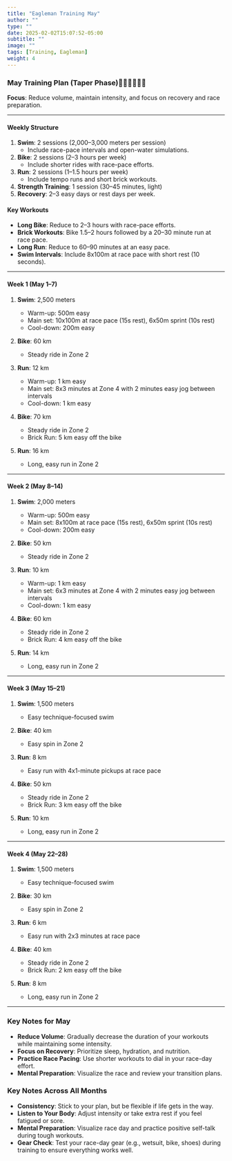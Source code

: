 ```yaml
---
title: "Eagleman Training May"
author: ""
type: ""
date: 2025-02-02T15:07:52-05:00
subtitle: ""
image: ""
tags: [Training, Eagleman]
weight: 4
---
```

### **May Training Plan (Taper Phase)**🏊‍♂️🚴‍♂️🏃‍♂️
**Focus**: Reduce volume, maintain intensity, and focus on recovery and race preparation.

---

#### **Weekly Structure**  
1. **Swim**: 2 sessions (2,000–3,000 meters per session)  
   - Include race-pace intervals and open-water simulations.  
2. **Bike**: 2 sessions (2–3 hours per week)  
   - Include shorter rides with race-pace efforts.  
3. **Run**: 2 sessions (1–1.5 hours per week)  
   - Include tempo runs and short brick workouts.  
4. **Strength Training**: 1 session (30–45 minutes, light)  
5. **Recovery**: 2–3 easy days or rest days per week.  

#### **Key Workouts**  
- **Long Bike**: Reduce to 2–3 hours with race-pace efforts.  
- **Brick Workouts**: Bike 1.5–2 hours followed by a 20–30 minute run at race pace.  
- **Long Run**: Reduce to 60–90 minutes at an easy pace.  
- **Swim Intervals**: Include 8x100m at race pace with short rest (10 seconds).  

---

#### **Week 1 (May 1–7)**  
1. **Swim**: 2,500 meters  
   - Warm-up: 500m easy  
   - Main set: 10x100m at race pace (15s rest), 6x50m sprint (10s rest)  
   - Cool-down: 200m easy  

2. **Bike**: 60 km  
   - Steady ride in Zone 2  

3. **Run**: 12 km  
   - Warm-up: 1 km easy  
   - Main set: 8x3 minutes at Zone 4 with 2 minutes easy jog between intervals  
   - Cool-down: 1 km easy  

4. **Bike**: 70 km  
   - Steady ride in Zone 2  
   - Brick Run: 5 km easy off the bike  

5. **Run**: 16 km  
   - Long, easy run in Zone 2  

---

#### **Week 2 (May 8–14)**  
1. **Swim**: 2,000 meters  
   - Warm-up: 500m easy  
   - Main set: 8x100m at race pace (15s rest), 6x50m sprint (10s rest)  
   - Cool-down: 200m easy  

2. **Bike**: 50 km  
   - Steady ride in Zone 2  

3. **Run**: 10 km  
   - Warm-up: 1 km easy  
   - Main set: 6x3 minutes at Zone 4 with 2 minutes easy jog between intervals  
   - Cool-down: 1 km easy  

4. **Bike**: 60 km  
   - Steady ride in Zone 2  
   - Brick Run: 4 km easy off the bike  

5. **Run**: 14 km  
   - Long, easy run in Zone 2  

---

#### **Week 3 (May 15–21)**  
1. **Swim**: 1,500 meters  
   - Easy technique-focused swim  

2. **Bike**: 40 km  
   - Easy spin in Zone 2  

3. **Run**: 8 km  
   - Easy run with 4x1-minute pickups at race pace  

4. **Bike**: 50 km  
   - Steady ride in Zone 2  
   - Brick Run: 3 km easy off the bike  

5. **Run**: 10 km  
   - Long, easy run in Zone 2  

---

#### **Week 4 (May 22–28)**  
1. **Swim**: 1,500 meters  
   - Easy technique-focused swim  

2. **Bike**: 30 km  
   - Easy spin in Zone 2  

3. **Run**: 6 km  
   - Easy run with 2x3 minutes at race pace  

4. **Bike**: 40 km  
   - Steady ride in Zone 2  
   - Brick Run: 2 km easy off the bike  

5. **Run**: 8 km  
   - Long, easy run in Zone 2  

---


### **Key Notes for May**  
- **Reduce Volume**: Gradually decrease the duration of your workouts while maintaining some intensity.  
- **Focus on Recovery**: Prioritize sleep, hydration, and nutrition.  
- **Practice Race Pacing**: Use shorter workouts to dial in your race-day effort.  
- **Mental Preparation**: Visualize the race and review your transition plans.

### **Key Notes Across All Months**  
- **Consistency**: Stick to your plan, but be flexible if life gets in the way.  
- **Listen to Your Body**: Adjust intensity or take extra rest if you feel fatigued or sore.  
- **Mental Preparation**: Visualize race day and practice positive self-talk during tough workouts.  
- **Gear Check**: Test your race-day gear (e.g., wetsuit, bike, shoes) during training to ensure everything works well.